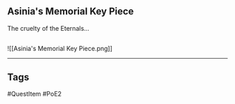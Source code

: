 ## Asinia's Memorial Key Piece
The cruelty of the Eternals...
## 
![[Asinia's Memorial Key Piece.png]]

---
## Tags
#QuestItem
#PoE2